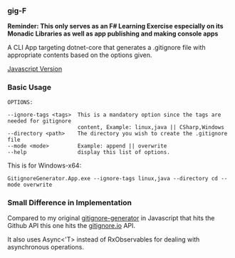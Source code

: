### gig-F

**Reminder: This only serves as an F# Learning Exercise especially on its Monadic Libraries as well as app publishing and making console apps**

A CLI App targeting dotnet-core that generates a .gitignore file with appropriate contents based on the options given.

[Javascript Version][gig-js]

### Basic Usage

    OPTIONS:

    --ignore-tags <tags>  This is a mandatory option since the tags are needed for gitignore
                          content, Example: linux,java || CSharp,Windows
    --directory <path>    The directory you wish to create the .gitignore file
    --mode <mode>         Example: append || overwrite
    --help                display this list of options.

This is for Windows-x64:

    GitignoreGenerator.App.exe --ignore-tags linux,java --directory cd --mode overwrite

### Small Difference in Implementation

Compared to my original [gitignore-generator][gig-js] in Javascript that hits the Github API this one hits the [gitignore.io](https://gitignore.io/) API.

It also uses Async<'T> instead of RxObservables for dealing with asynchronous operations.

[gig-js]: https://github.com/Pofay/gitignore-generator
